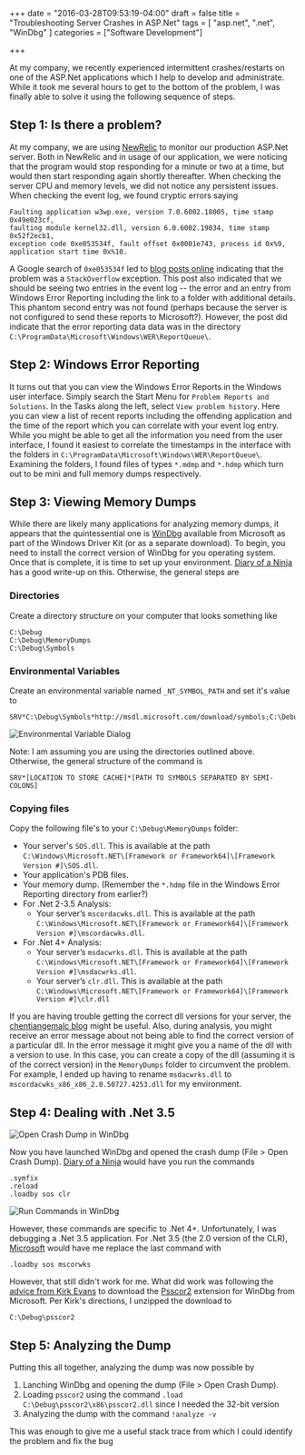 +++
date = "2016-03-28T09:53:19-04:00"
draft = false
title = "Troubleshooting Server Crashes in ASP.Net"
tags = [ "asp.net", ".net", "WinDbg" ]
categories = ["Software Development"]

+++

At my company, we recently experienced intermittent crashes/restarts on one of the ASP.Net applications
which I help to develop and administrate. While it took me several hours to get to the bottom of the 
problem, I was finally able to solve it using the following sequence of steps.

<!--more-->

## Step 1: Is there a problem?

At my company, we are using [NewRelic](http://newrelic.com) to monitor our production ASP.Net 
server. Both in NewRelic and in usage of our application, we were noticing that the program would 
stop responding for a minute or two at a time, but would then start responding again shortly 
thereafter.  When checking the server CPU and memory levels, we did not notice any persistent 
issues.  When checking the event log, we found cryptic errors saying

~~~nohighlight
Faulting application w3wp.exe, version 7.0.6002.18005, time stamp 0x49e023cf, 
faulting module kernel32.dll, version 6.0.6002.19034, time stamp 0x52f2ecb1, 
exception code 0xe053534f, fault offset 0x0001e743, process id 0x%9, 
application start time 0x%10.
~~~

A Google search of `0xe053534f` led to [blog posts online](http://blog.fogcreek.com/production-debugging-a-story-about-exception-code-0xe053534f/)
indicating that the problem was a `StackOverflow` exception.  This post also indicated that we
should be seeing two entries in the event log -- the error and an entry from Windows Error Reporting
including the link to a folder with additional details.  This phantom second entry was not found
(perhaps because the server is not configured to send these reports to Microsoft?).  However, the
post did indicate that the error reporting data data was in the directory 
`C:\ProgramData\Microsoft\Windows\WER\ReportQueue\`.

## Step 2: Windows Error Reporting

It turns out that you can view the Windows Error Reports in the Windows user interface.  Simply
search the Start Menu for `Problem Reports and Solutions`.  In the Tasks along the left, select
`View problem history`.  Here you can view a list of recent reports including the offending
application and the time of the report which you can correlate with your event log entry.  While
you might be able to get all the information you need from the user interface, I found it easiest
to correlate the timestamps in the interface with the folders in `C:\ProgramData\Microsoft\Windows\WER\ReportQueue\`.
Examining the folders, I found files of types `*.mdmp` and `*.hdmp` which turn out to be mini
and full memory dumps respectively.

## Step 3: Viewing Memory Dumps

While there are likely many applications for analyzing memory dumps, it appears that the 
quintessential one is [WinDbg](https://msdn.microsoft.com/en-us/windows/hardware/hh852365.aspx)
available from Microsoft as part of the Windows Driver Kit (or as a separate download).  To begin,
you need to install the correct version of WinDbg for you operating system.  Once that is complete,
it is time to set up your environment.  [Diary of a Ninja](http://www.diaryofaninja.com/blog/2014/03/20/investigating-aspnet-memory-dumps-for-idiots-like-me)
has a good write-up on this.  Otherwise, the general steps are

### Directories

Create a directory structure on your computer that looks something like

~~~nohighlight
C:\Debug
C:\Debug\MemoryDumps
C:\Debug\Symbols
~~~
    
### Environmental Variables

Create an environmental variable named `_NT_SYMBOL_PATH` and set it's value to

~~~nohighlight
SRV*C:\Debug\Symbols*http://msdl.microsoft.com/download/symbols;C:\Debug\MemoryDumps
~~~
   
![Environmental Variable Dialog](http://www.diaryofaninja.com/asset/blogimages/e4a88f66-c949-4c53-8c38-f1d10d0f3fe4_image9.png)
   
Note: I am assuming you are using the directories outlined above.  Otherwise, the general structure
of the command is

~~~nohighlight
SRV*[LOCATION TO STORE CACHE]*[PATH TO SYMBOLS SEPARATED BY SEMI-COLONS]
~~~
    
### Copying files

Copy the following file's to your `C:\Debug\MemoryDumps` folder:

- Your server's `SOS.dll`. This is available at the path
  `C:\Windows\Microsoft.NET\[Framework or Framework64]\[Framework Version #]\SOS.dll`.
- Your application's PDB files.
- Your memory dump.  (Remember the `*.hdmp` file in the Windows Error Reporting directory from 
  earlier?)
- For .Net 2-3.5 Analysis:
    - Your server’s `mscordacwks.dll`. This is available at the path
      `C:\Windows\Microsoft.NET\[Framework or Framework64]\[Framework Version #]\mscordacwks.dll`.
- For .Net 4+ Analysis:
    - Your server’s `msdacwrks.dll`. This is available at the path
      `C:\Windows\Microsoft.NET\[Framework or Framework64]\[Framework Version #]\msdacwrks.dll`.
    - Your server’s `clr.dll`. This is available at the path 
      `C:\Windows\Microsoft.NET\[Framework or Framework64]\[Framework Version #]\clr.dll`
  
If you are having trouble getting the correct dll versions for your server, the 
[chentiangemalc blog](https://chentiangemalc.wordpress.com/2014/04/16/obtaining-correct-mscordacwks-dll-for-net-windbging/)
might be useful.  Also, during analysis, you might receive an error message about not being able to 
find the correct version of a particular dll.  In the error message it might give you a name of the 
dll with a version to use. In this case, you can create a copy of the dll (assuming it is of the 
correct version) in the `MemoryDumps` folder to circumvent the problem.  For example, I ended up 
having to rename `msdacwrks.dll` to `mscordacwks_x86_x86_2.0.50727.4253.dll` for my environment.

## Step 4: Dealing with .Net 3.5

![Open Crash Dump in WinDbg](http://www.diaryofaninja.com/asset/blogimages/8d861f59-0981-4103-b1aa-b535d05af0ae_image_thumb_7.png)

Now you have launched WinDbg and opened the crash dump (File > Open Crash Dump).
[Diary of a Ninja](http://www.diaryofaninja.com/blog/2014/03/20/investigating-aspnet-memory-dumps-for-idiots-like-me)
would have you run the commands

~~~nohighlight
.symfix
.reload
.loadby sos clr
~~~

![Run Commands in WinDbg](https://msdnshared.blob.core.windows.net/media/MSDNBlogsFS/prod.evol.blogs.msdn.com/CommunityServer.Blogs.Components.WeblogFiles/00/00/00/25/31/metablogapi/4571.image_thumb_7B262BEE.png)
    
However, these commands are specific to .Net 4+.  Unfortunately, I was debugging a .Net 3.5 
application. For .Net 3.5 (the 2.0 version of the CLR), [Microsoft](https://msdn.microsoft.com/en-us/library/windows/hardware/ff540665.aspx)
would have me replace the last command with 

~~~nohighlight
.loadby sos mscorwks
~~~

However, that still didn't work for me.  What did 
work was following the [advice from Kirk Evans](https://blogs.msdn.microsoft.com/kaevans/2011/04/11/intro-to-windbg-for-net-developers/)
to download the [Psscor2](https://blogs.msdn.microsoft.com/tom/2010/03/29/new-debugger-extension-for-net-psscor2-released/)
extension for WinDbg from Microsoft.  Per Kirk's directions, I unzipped the download to

~~~nohighlight
C:\Debug\psscor2
~~~
    
## Step 5: Analyzing the Dump

Putting this all together, analyzing the dump was now possible by 

1. Lanching WinDbg and opening the dump (File > Open Crash Dump).
2. Loading `psscor2` using the command `.load C:\Debug\psscor2\x86\psscor2.dll` since I needed the 
   32-bit version
3. Analyzing the dump with the command `!analyze -v`

This was enough to give me a useful stack trace from which I could identify the problem and fix the 
bug

